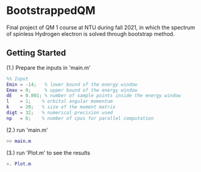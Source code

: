 # BootstrappedQM

Final project of QM 1 course at NTU during fall 2021, in which the spectrum of spinless Hydrogen electron is solved through bootstrap method.

## Getting Started

(1.) Prepare the inputs in 'main.m'

```Matlab
%% Input
Emin = -14;   % lower bound of the energy window
Emax = 0;     % upper bound of the energy window
dE   = 0.001; % number of sample points inside the energy window
l    = 1;    % orbital angular momentum
k    = 20;   % size of the moment matrix
digt = 32;   % numerical precision used
np   = 6;    % number of cpus for parallel computation
```

(2.) run 'main.m'

```Matlab
>> main.m
```

(3.) run 'Plot.m' to see the results

```Matlab
>. Plot.m
```
